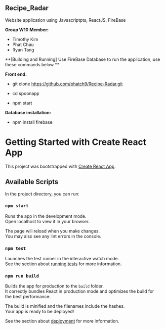 ## Recipe_Radar 

Website application using Javascriptpts, ReactJS, FireBase

**Group W10 Member:**
  - Timothy Kim
  - Phat Chau
  - Ryan Tang

**[Building and Running] Use FireBase Database to run the application, use these commands below **

**Front end:**

- git clone https://github.com/phatch9/Recipe-Radar.git

- cd spoonapp

- npm start
  
**Database installation:**

- npm install firebase

    
# Getting Started with Create React App

This project was bootstrapped with [Create React App](https://github.com/facebook/create-react-app).

## Available Scripts

In the project directory, you can run:

### `npm start`

Runs the app in the development mode.\
Open localhost to view it in your browser.

The page will reload when you make changes.\
You may also see any lint errors in the console.

### `npm test`

Launches the test runner in the interactive watch mode.\
See the section about [running tests](https://facebook.github.io/create-react-app/docs/running-tests) for more information.

### `npm run build`

Builds the app for production to the `build` folder.\
It correctly bundles React in production mode and optimizes the build for the best performance.

The build is minified and the filenames include the hashes.\
Your app is ready to be deployed!

See the section about [deployment](https://facebook.github.io/create-react-app/docs/deployment) for more information.

